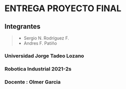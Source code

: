 # ENTREGA PROYECTO FINAL

## Integrantes
> - Sergio N. Rodríguez F.
> - Andres F. Patiño 

### Universidad Jorge Tadeo Lozano 
### Robotica Industrial 2021-2s
### Docente : Olmer Garcia